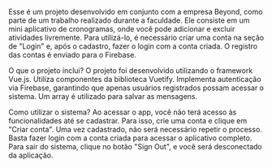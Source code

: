 Esse é um projeto desenvolvido em conjunto com a empresa Beyond, como parte de um trabalho realizado durante a faculdade. Ele consiste em um mini aplicativo de cronogramas, onde você pode adicionar e excluir atividades livremente. Para utilizá-lo, é necessário criar uma conta na seção de "Login" e, após o cadastro, fazer o login com a conta criada. O registro das contas é enviado para o Firebase.

O que o projeto inclui?
O projeto foi desenvolvido utilizando o framework Vue.js.
Utiliza componentes da biblioteca Vuetify.
Implementa autenticação via Firebase, garantindo que apenas usuários registrados possam acessar o sistema.
Um array é utilizado para salvar as mensagens.

Como utilizar o sistema?
Ao acessar o app, você não terá acesso às funcionalidades até se cadastrar.
Para isso, crie uma conta e clique em "Criar conta".
Uma vez cadastrado, não será necessário repetir o processo. Basta fazer login com a conta criada para acessar o aplicativo completo.
Para sair do sistema, clique no botão "Sign Out", e você será desconectado da aplicação.

